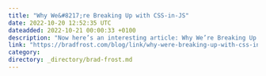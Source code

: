 ```yaml
---
title: "Why We&#8217;re Breaking Up with CSS-in-JS"
date: 2022-10-20 12:52:35 UTC
dateadded: 2022-10-21 00:00:33 +0100
description: "Now here’s an interesting article: Why We’re Breaking Up with CSS-in-JS.&nbsp; I took to Twitter to spew out some thoughts, so I thought I’d capture them here. I’m fortunate in that I get to duck my head into a lot […]"
link: "https://bradfrost.com/blog/link/why-were-breaking-up-with-css-in-js/"
category:
directory: _directory/brad-frost.md
---
```


